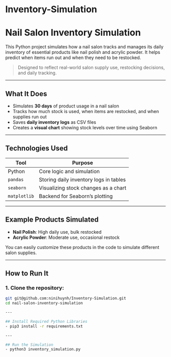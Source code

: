 # Inventory-Simulation

# Nail Salon Inventory Simulation

This Python project simulates how a nail salon tracks and manages its daily inventory of essential products like nail polish and acrylic powder. It helps predict when items run out and when they need to be restocked.

> Designed to reflect real-world salon supply use, restocking decisions, and daily tracking.

---

## What It Does

- Simulates **30 days** of product usage in a nail salon  
- Tracks how much stock is used, when items are restocked, and when supplies run out  
- Saves **daily inventory logs** as CSV files  
- Creates a **visual chart** showing stock levels over time using Seaborn  

---

## Technologies Used

| Tool       | Purpose                                |
|------------|----------------------------------------|
| Python     | Core logic and simulation              |
| `pandas`   | Storing daily inventory logs in tables |
| `seaborn`  | Visualizing stock changes as a chart   |
| `matplotlib` | Backend for Seaborn’s plotting      |

---

## Example Products Simulated

- **Nail Polish**: High daily use, bulk restocked  
- **Acrylic Powder**: Moderate use, occasional restock  

You can easily customize these products in the code to simulate different salon supplies.

---

## How to Run It

### 1. Clone the repository:

```bash
git git@github.com:ninihuynh/Inventory-Simulation.git
cd nail-salon-inventory-simulation

---

## Install Required Python Libraries
- pip3 install -r requirements.txt

---

## Run the Simulation
- python3 inventory_simulation.py
